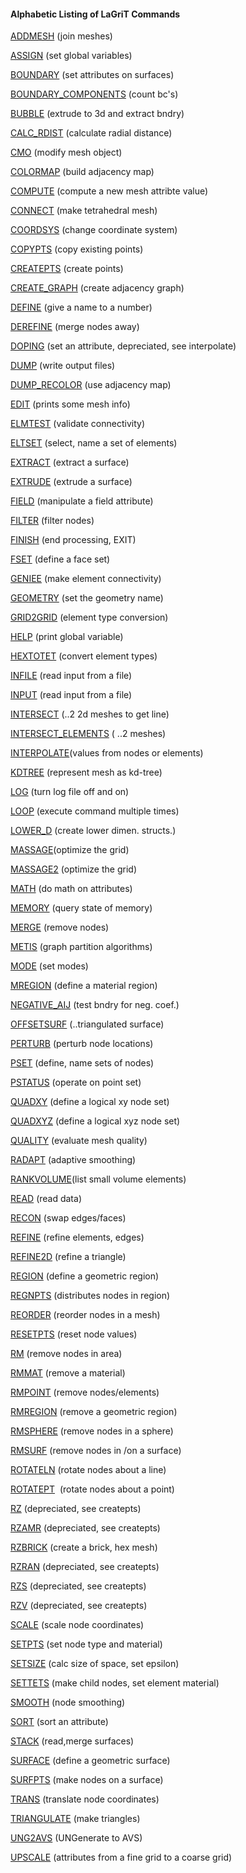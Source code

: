 #### Alphabetic Listing of LaGriT Commands
[ADDMESH](docs/commands/ADDMESH.md) (join meshes)

[ASSIGN](docs/commands/ASSIGN.md) (set global variables)

[BOUNDARY](docs/commands/BOUNDAR1.md) (set attributes on
surfaces)

[BOUNDARY_COMPONENTS](docs/commands/BOUNDARY_C.md) (count bc's)

[BUBBLE](docs/commands/bubble.md) (extrude to 3d and extract bndry)

[CALC_RDIST](docs/commands/calc_rdist.md) (calculate radial
distance)

[CMO](docs/commands/CMO2.md) (modify mesh object)

[COLORMAP](docs/commands/COLORMAP.md) (build adjacency map)

[COMPUTE](docs/commands/COMPUTE.md) (compute a new mesh attribte
value)

[CONNECT](docs/commands/CONNECT1.md) (make tetrahedral mesh)

[COORDSYS](docs/commands/COORDSY.md) (change coordinate system)

[COPYPTS](docs/commands/COPYPTS.md) (copy existing points)

[CREATEPTS](docs/commands/createpts.md) (create points)

[CREATE_GRAPH](docs/commands/create_graph.md) (create adjacency
graph)

[DEFINE](docs/commands/DEFINE.md) (give a name to a number)

[DEREFINE](docs/commands/DEREFINE.md) (merge nodes away)

[DOPING](docs/commands/DOPING1.md) (set an attribute, depreciated, see
interpolate)

[DUMP](docs/commands/DUMP2.md) (write output files)

[DUMP_RECOLOR](docs/commands/DUMP_RECOLOR.md) (use adjacency map)

[EDIT](docs/commands/EDIT2.md) (prints some mesh info)

[ELMTEST](docs/commands/elmtest.md) (validate connectivity)

[ELTSET](docs/commands/ELTSET2.md) (select, name a set of elements)

[EXTRACT](docs/commands/EXTRACT1.md) (extract a surface)

[EXTRUDE](docs/commands/extrude.md) (extrude a surface)

[FIELD](docs/commands/FIELD.md) (manipulate a field attribute)

[FILTER](docs/commands/FILTER.md) (filter nodes)

[FINISH](docs/commands/FINISH.md) (end processing, EXIT)

[FSET](docs/commands/FSET.md) (define a face set)

[GENIEE](docs/commands/GENIEE.md) (make element connectivity)

[GEOMETRY](docs/commands/geometry.md) (set the geometry name)

[GRID2GRID](docs/commands/GRID2GRID.md) (element type conversion)

[HELP](docs/commands/HELP.md) (print global variable)

[HEXTOTET](docs/commands/HEXTOTE.md) (convert element types)

[INFILE](docs/commands/INPUT.md) (read input from a file)

[INPUT](docs/commands/INPUT.md) (read input from a file)

[INTERSECT](docs/commands/INTERSECT.md) (..2 2d meshes to get line)

[INTERSECT_ELEMENTS](docs/commands/intersectelements.md) ( ..2
meshes)

[INTERPOLATE](docs/commands/main_interpolate.md)(values from nodes or
elements)

[KDTREE](docs/commands/kdtree.md) (represent mesh as kd-tree)

[LOG](docs/commands/LOG.md) (turn log file off and on)

[LOOP](docs/commands/loop.md) (execute command multiple times)

[LOWER_D](docs/commands/lower_d.md) (create lower dimen. structs.)

[MASSAGE](docs/commands/MASSAGE.md)(optimize the grid)

[MASSAGE2](docs/commands/MASSAGE2.md) (optimize the grid)

[MATH](docs/commands/MATH.md) (do math on attributes)

[MEMORY](docs/commands/memory.md) (query state of memory)

[MERGE](docs/commands/MERGE.md) (remove nodes)

[METIS](docs/commands/MERGE.md) (graph partition algorithms)

[MODE](docs/commands/MODE.md) (set modes)

[MREGION](docs/commands/MREGION.md) (define a material region)

[NEGATIVE_AIJ](docs/commands/NEGATIVE.md) (test bndry for neg.
coef.)

[OFFSETSURF](docs/commands/OFFSETSURF.md) (..triangulated
surface)

[PERTURB](docs/commands/PERTURB.md) (perturb node locations)

[PSET](docs/commands/PSET.md) (define, name sets of nodes)

[PSTATUS](docs/commands/PSTATUS.md) (operate on point set)

[QUADXY](docs/commands/QUADXY.md) (define a logical xy node
set)

[QUADXYZ](docs/commands/QUADXYZ1.md) (define a logical xyz node set)

[QUALITY](docs/commands/QUALITY.md) (evaluate mesh quality)

[RADAPT](docs/commands/RADAPT.md) (adaptive smoothing)

[RANKVOLUME](docs/commands/rankvolume.md)(list small volume elements)

[READ](docs/commands/READ.md) (read data)

[RECON](docs/commands/RECON.md) (swap edges/faces)

[REFINE](docs/commands/REFINE.md) (refine elements, edges)

[REFINE2D](docs/commands/refine2d.md) (refine a triangle)

[REGION](docs/commands/REGION.md) (define a geometric region)

[REGNPTS](docs/commands/REGNPTS.md) (distributes nodes in region)

[REORDER](docs/commands/REORDER.md) (reorder nodes in a mesh)

[RESETPTS](docs/commands/RESETPT.md) (reset node values)

[RM](docs/commands/RM.md) (remove nodes in area)

[RMMAT](docs/commands/RMMAT.md) (remove a material)

[RMPOINT](docs/commands/RMPOINT.md) (remove nodes/elements)

[RMREGION](docs/commands/RMREGION.md) (remove a geometric region)

[RMSPHERE](docs/commands/RMSPHERE.md) (remove nodes in a sphere)

[RMSURF](docs/commands/RMSURF.md) (remove nodes in /on a surface)

[ROTATELN](docs/commands/ROTATELN.md) (rotate nodes about a line)

[ROTATEPT](docs/commands/ROTATEPT.md)  (rotate nodes about a point)

[RZ](docs/commands/RZ.md) (depreciated, see createpts)

[RZAMR](docs/commands/RZAMR.md) (depreciated, see createpts)

[RZBRICK](docs/commands/RZBRICK.md) (create a brick, hex mesh)

[RZRAN](docs/commands/RZRAN.md) (depreciated, see createpts)

[RZS](docs/commands/RZS.md) (depreciated, see createpts)

[RZV](docs/commands/RZV_LG.md) (depreciated, see createpts)

[SCALE](docs/commands/SCALE.md) (scale node coordinates)

[SETPTS](docs/commands/SETPTS.md) (set node type and material)

[SETSIZE](docs/commands/SETSIZE.md) (calc size of space, set epsilon)

[SETTETS](docs/commands/SETTETS.md) (make child nodes, set element
material)

[SMOOTH](docs/commands/SMOOTH.md) (node smoothing)

[SORT](docs/commands/SORT.md) (sort an attribute)

[STACK](docs/commands/STACK.md) (read,merge surfaces)

[SURFACE](docs/commands/SURFACE.md) (define a geometric surface)

[SURFPTS](docs/commands/SURFPTS.md) (make nodes on a surface)

[TRANS](docs/commands/TRANS.md) (translate node coordinates)

[TRIANGULATE](docs/commands/TRIAGN.md) (make triangles)

[UNG2AVS](docs/commands/UNG2AVS.md) (UNGenerate to AVS)

[UPSCALE](docs/commands/UPSCALE.md) (attributes from a fine grid to a
coarse grid)

